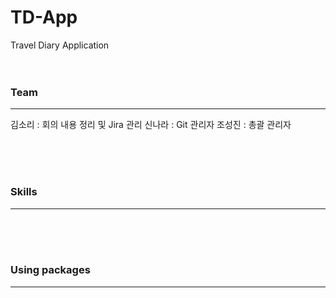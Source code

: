 # TD-App
Travel Diary Application 
<br><br><br>


### Team
<hr>
김소리 : 회의 내용 정리 및 Jira 관리
신나라 : Git 관리자
조성진 : 총괄 관리자


<br><br><br>
### Skills
<hr>

<br><br><br>
### Using packages
<hr>

